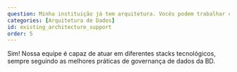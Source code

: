 ```yaml
---
question: Minha instituição já tem arquitetura. Vocês podem trabalhar com ela?
categories: [Arquitetura de Dados]
id: existing_architecture_support
order: 5
---
```


Sim! Nossa equipe é capaz de atuar em diferentes stacks tecnológicos, sempre seguindo as melhores práticas de governança de dados da BD.